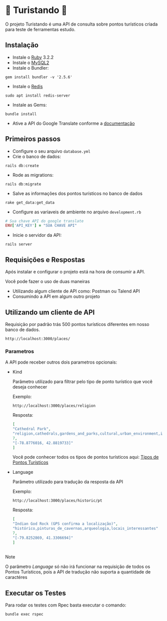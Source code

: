 # 🐫 Turistando 🐫

O projeto Turistando é uma API de consulta sobre pontos turísticos criada para teste de ferramentas estudo.

## Instalação
- Instale o [Ruby](https://www.ruby-lang.org/pt/documentation/) 3.2.2
- Instale o [MySQL2](https://dev.mysql.com/doc/)
- Instale o Bundler:
```
gem install bundler -v '2.5.6'
```
- Instale o [Redis](https://redis.io/docs/install/install-redis)
 ```
sudo apt install redis-server
 ```
- Instale as Gems:
```
bundle install
```
- Ative a API do Google Translate conforme a [documentação](https://console.cloud.google.com/marketplace/product/google/translate.googleapis.com?_ga=2.81098324.-2336344694.1710890618&_gac=1.83874276.1711609303.Cj0KCQjwqpSwBhClARIsADlZ_TkakP_UY6QRKkNySIw46gctb2bYuV6vi_P-F8XL3UPuMeQKnXKdosQaAjExEALw_wcB&project=api-places-418607)

## Primeiros passos
- Configure o seu arquivo `database.yml`
- Crie o banco de dados:
```
rails db:create
```
- Rode as migrations:
```
rails db:migrate
```
- Salve as informações dos pontos turísticos no banco de dados
```
rake get_data:get_data
```
- Configure as varíaveis de ambiente no arquivo `development.rb`
```ruby
# Sua chave API do google translate
ENV['API_KEY'] = "SUA CHAVE API"
```
- Inicie o servidor da API:
```
rails server
```

## Requisições e Respostas
Após instalar e configurar o projeto está na hora de consumir a API.

Você pode fazer o uso de duas maneiras

- Utilizando algum cliente de API como: Postman ou Talend API
- Consumindo a API em algum outro projeto

## Utilizando um cliente de API
Requisição por padrão trás 500 pontos turísticos diferentes em nosso banco de dados.

```
http://localhost:3000/places/
```

### Parametros
A API pode receber outros dois parametros opcionais:
- Kind
  
  Parâmetro utilizado para filtrar pelo tipo de ponto turístico que você deseja conhecer
  
  Exemplo:
  ```
  http://localhost:3000/places/religion
  ```
  Resposta:
  ```json
  [
  "Cathedral Park",
  "religion,cathedrals,gardens_and_parks,cultural,urban_environment,interesting_places"
  7,
  "[-78.8776016, 42.8819733]"
  ]
  ```

  Você pode conhecer todos os tipos de pontos turísticos aqui: [Tipos de Pontos Turísticos](https://dev.opentripmap.org/catalog)
- Language

  Parâmetro utilizado para tradução da resposta da API

  Exemplo:
  ```
  http://localhost:3000/places/historic/pt
  ```
  Resposta:
  ```json
  [
  "Indian God Rock (GPS confirma a localização)",
  "histórico,pinturas_de_cavernas,arqueologia,locais_interessantes"
  7,
  "[-79.8252869, 41.3306694]"
  ]
  ```
##

>[!NOTE]
>O parâmetro *Language* só não irá funcionar na requisição de todos os Pontos Turísticos, pois a API de tradução não suporta a quantidade de caractéres

##

## Executar os Testes

Para rodar os testes com Rpec basta executar o comando:
```
bundle exec rspec
```

